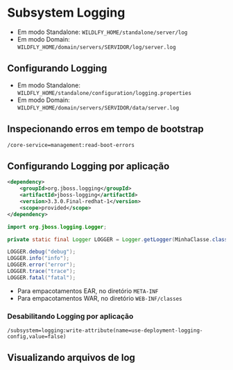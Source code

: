 # Subsystem Logging

* Em modo Standalone: `WILDLFY_HOME/standalone/server/log`
* Em modo Domain: `WILDFLY_HOME/domain/servers/SERVIDOR/log/server.log`

## Configurando Logging

* Em modo Standalone: `WILDFLY_HOME/standalone/configuration/logging.properties`
* Em modo Domain: `WILDFLY_HOME/domain/servers/SERVIDOR/data/server.log`

## Inspecionando erros em tempo de bootstrap

```
/core-service=management:read-boot-errors
```

## Configurando Logging por aplicação

```xml
<dependency>
    <groupId>org.jboss.logging</groupId>
    <artifactId>jboss-logging</artifactId>
    <version>3.3.0.Final-redhat-1</version>
    <scope>provided</scope>
</dependency>
```

```java
import org.jboss.logging.Logger;
```

```java
private static final Logger LOGGER = Logger.getLogger(MinhaClasse.class);
```

```java
LOGGER.debug("debug");
LOGGER.info("info");
LOGGER.error("error");
LOGGER.trace("trace");
LOGGER.fatal("fatal");
```

* Para empacotamentos EAR, no diretório `META-INF`
* Para empacotamentos WAR, no diretório `WEB-INF/classes`

### Desabilitando Logging por aplicação

```
/subsystem=logging:write-attribute(name=use-deployment-logging-config,value=false)
```

## Visualizando arquivos de log



